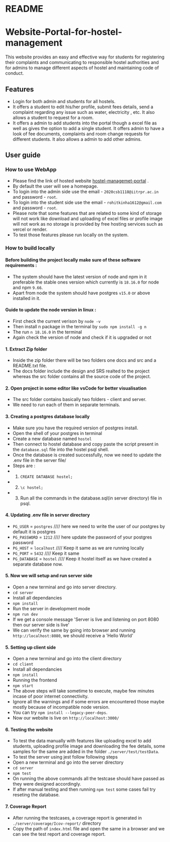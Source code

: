 # README
# Website-Portal-for-hostel-management

This website provides an easy and effective way for students for registering their complaints and communicating to responsible hostel authorities and for admins to manage different aspects of hostel and maintaining code of conduct.

## Features 
* Login for both admin and students for all hostels.
* It offers a student to edit his/her profile, submit fees details, send a complaint regarding any issue such as water, electricity , etc. It also allows a student to request for a room.
* It offers a admin to add students into the portal though a excel file as well as gives the option to add a single student. It offers admin to have a look of fee documents, complaints and room change requests for different students. It also allows a admin to add other admins.

## User guide 

### How to use WebApp 
* Please find the link of hosted website [hostel-managemet-portal](https://hostel-management-portal.vercel.app/) .
* By default the user will see a homepage.
* To login into the admin side use the email - `2020csb1118@iitrpr.ac.in` and password - `root`.
* To login into the student side use the email - `rohitkinha1612@gmail.com` and password - `root`.
* Please note that some features that are related to some kind of storage will not work like download and uploading of excel files or profile image will not work as no storage is provided by free hosting services such as vercel or render.
* To test those features please run locally on the system. 

### How to build locally

#### Before building the project locally make sure of these software requirements : 
* The system should have the latest version of node and npm in it preferable the stable ones version which currently is `18.16.0` for node and npm `9.66`.
* Apart from node the system should have postgres `v15.0` or above installed in it.
 
#### Guide to update the node version in linux :
* First check the current verison by `node -v`
* Then install n package in the terminal by `sudo npm install -g n`
* The run `n 18.16.0` in the terminal
* Again check the version of node and check if it is upgraded or not

#### 1. Extract Zip folder

* Inside the zip folder there will be two folders one docs and src and a README.txt file.
* The docs folder include the design and SRS realted to the project whereas the src folder contains all the source code of the project.

#### 2. Open project in some editor like vsCode for better visualisation

* The src folder contains basically two folders - client and server.
* We need to run each of them in separate terminals.

#### 3. Creating a postgres database locally
* Make sure you have the required version of postgres install.
* Open the shell of your postgres in terminal
* Create a new database named `hostel`
* Then connect to hostel database and copy paste the script present in the `database.sql` file into the hostel psql shell.
* Once the database is created successfully, now we need to update the .env file in the server file/
* Steps are :
* 1. `CREATE DATABASE hostel;`
* 2. `\c hostel;`
* 3. Run all the commands in the database.sql(in server directory) file in psql.

#### 4. Updating .env file in server directory
* `PG_USER` = `postgres`         ////  here we need to write the user of our postgres by default it is postgres
* `PG_PASSWORD` = `1212`         ////  here update the password of your postgres password
* `PG_HOST` = `localhost`        ////  Keep it same as we are running locally   
* `PG_PORT` = `5432`             ////  Keep it same 
* `PG_DATABASE` = `hostel`       ////  Keep it hostel itself as we have created a separate database now.

#### 5. Now we will setup and run server side 
* Open a new terminal and go into server directory.
* `cd server`
* Install all dependancies 
* `npm install`
* Run the server in development mode
* `npm run dev`
* If we get a console message 'Server is live and listening on port 8080 then our server side is live'
* We can verify the same by going into browser and running `http://localhost:8080`, we should receive a 'Hello World'

#### 5. Setting up client side
* Open a new terminal and go into the client directory
* `cd client`
* Install all dependancies 
* `npm install`
* Running the frontend
* `npm start `
* The above steps will take sometime to execute, maybe few minutes incase of poor internet connectivity.
* Ignore all the warnings and if some errors are encountered those maybe mostly because of incompatible node version.
* You can try `npm install --legacy-peer-deps`.
* Now our website is live on `http://localhost:3000/`

#### 6. Testing the website
* To test the data manually with features like uploading excel to add students, uploading profile image and downloading the fee details, some samples for the same are added in the folder `./server/test/testData`.
* To test the server using jest follow following steps
* Open a new terminal and go into the server directory
* `cd server`
* `npm test`
* On running the above commands all the testcase should have passed as they were designed accordingly.
* If after manual testing and then running `npm test` some cases fail try reseting the database.

#### 7. Coverage Report
* After running the testcases, a coverage report is generated in `./server/coverage/Icov-report/` directory
* Copy the path of `index.html` file and open the same in a browser and we can see the test report and coverage report.

